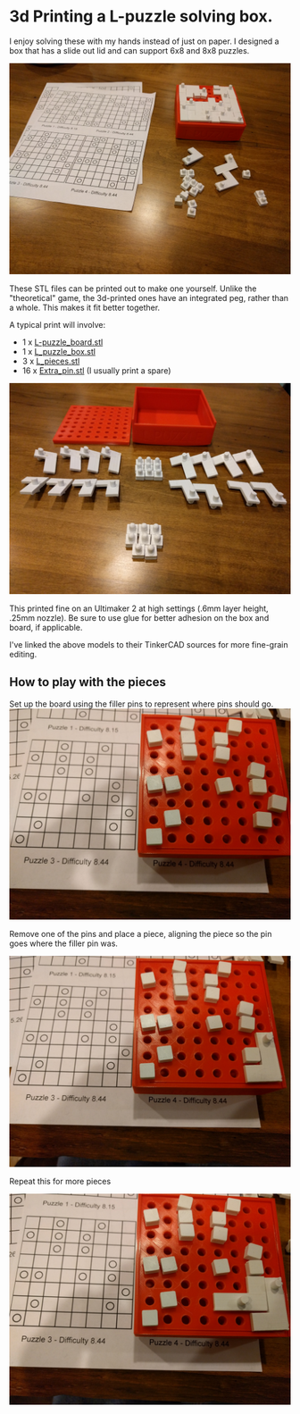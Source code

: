 # 3d Printing a L-puzzle solving box.

I enjoy solving these with my hands instead of just on paper.
I designed a box that has a slide out lid and can support 6x8 and 8x8 puzzles.

![a game in progress](../images/in_progress.jpg)

These STL files can be printed out to make one yourself.
Unlike the "theoretical" game, the 3d-printed ones have an integrated peg, rather than a whole.
This makes it fit better together.


A typical print will involve:

- 1 x [L-puzzle_board.stl](https://tinkercad.com/things/2YUs7paEJ9M)
- 1 x [L_puzzle_box.stl](https://tinkercad.com/things/ds5OYtiiW2R)
- 3 x [L_pieces.stl](https://tinkercad.com/things/gOuzUWkGG5E)
- 16 x [Extra_pin.stl](https://tinkercad.com/things/aTZkPdDw5kh) (I usually print a spare)

![All the pieces layed out](../images/knolled.jpg)

This printed fine on an Ultimaker 2 at high settings (.6mm layer height, .25mm nozzle).
Be sure to use glue for better adhesion on the box and board, if applicable.

I've linked the above models to their TinkerCAD sources for more fine-grain editing.

## How to play with the pieces

Set up the board using the filler pins to represent where pins should go.
![A board setup to start the puzzle](../images/setup.jpg)

Remove one of the pins and place a piece, aligning the piece so the pin goes where the filler pin was.

![The board with one piece set](../images/1_piece.jpg)

Repeat this for more pieces

![The board with two pieces set](../images/2_pieces.jpg)